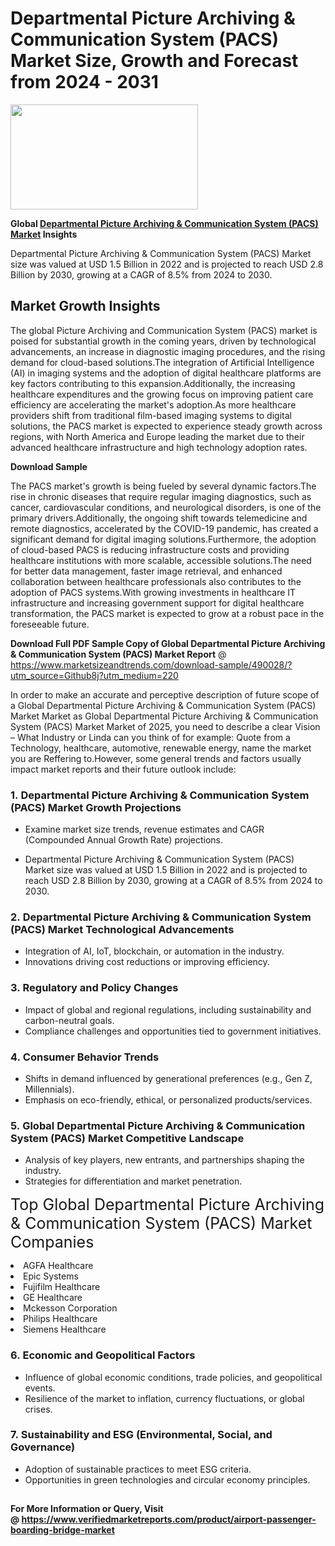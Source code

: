 <H1>Departmental Picture Archiving & Communication System (PACS) Market Size, Growth and Forecast from 2024 - 2031</H1><img class="aligncenter size-medium wp-image-584254" src="https://thirdeyenews.in/wp-content/uploads/2024/09/Global-Market-Research-300x168.jpeg" alt="" width="300" height="168" /><p><strong>Global&nbsp;<a href="https://www.marketsizeandtrends.com/download-sample/490028/?utm_source=Github8j?utm_medium=220">Departmental Picture Archiving & Communication System (PACS) Market</a> Insights</strong></p><p>Departmental Picture Archiving & Communication System (PACS) Market size was valued at USD 1.5 Billion in 2022 and is projected to reach USD 2.8 Billion by 2030, growing at a CAGR of 8.5% from 2024 to 2030.</p><p><h2>Market Growth Insights</h2> <p>The global Picture Archiving and Communication System (PACS) market is poised for substantial growth in the coming years, driven by technological advancements, an increase in diagnostic imaging procedures, and the rising demand for cloud-based solutions.The integration of Artificial Intelligence (AI) in imaging systems and the adoption of digital healthcare platforms are key factors contributing to this expansion.Additionally, the increasing healthcare expenditures and the growing focus on improving patient care efficiency are accelerating the market's adoption.As more healthcare providers shift from traditional film-based imaging systems to digital solutions, the PACS market is expected to experience steady growth across regions, with North America and Europe leading the market due to their advanced healthcare infrastructure and high technology adoption rates.</p> <p><strong>Download Sample</strong></p> <p>The PACS market's growth is being fueled by several dynamic factors.The rise in chronic diseases that require regular imaging diagnostics, such as cancer, cardiovascular conditions, and neurological disorders, is one of the primary drivers.Additionally, the ongoing shift towards telemedicine and remote diagnostics, accelerated by the COVID-19 pandemic, has created a significant demand for digital imaging solutions.Furthermore, the adoption of cloud-based PACS is reducing infrastructure costs and providing healthcare institutions with more scalable, accessible solutions.The need for better data management, faster image retrieval, and enhanced collaboration between healthcare professionals also contributes to the adoption of PACS systems.With growing investments in healthcare IT infrastructure and increasing government support for digital healthcare transformation, the PACS market is expected to grow at a robust pace in the foreseeable future.</p> <p><span class=""><strong>Download Full PDF Sample Copy of Global Departmental Picture Archiving & Communication System (PACS) Market Report</strong> @ <a href="https://www.marketsizeandtrends.com/download-sample/490028/?utm_source=Github8j?utm_medium=220" target="_blank">https://www.marketsizeandtrends.com/download-sample/490028/?utm_source=Github8j?utm_medium=220</a></span></p><p>In order to make an accurate and perceptive description of future scope of a Global&nbsp;Departmental Picture Archiving & Communication System (PACS) Market Market as Global&nbsp;Departmental Picture Archiving & Communication System (PACS) Market Market of 2025, you need to describe a clear Vision &ndash; What Industry or Linda can you think of for example: Quote from a Technology, healthcare, automotive, renewable energy, name the market you are Reffering to.However, some general trends and factors usually impact market reports and their future outlook include:</p><h3>1.&nbsp;<strong>Departmental Picture Archiving & Communication System (PACS) Market Growth Projections</strong></h3><ul><li>Examine market size trends, revenue estimates and CAGR (Compounded Annual Growth Rate) projections.</li><li><p>Departmental Picture Archiving & Communication System (PACS) Market size was valued at USD 1.5 Billion in 2022 and is projected to reach USD 2.8 Billion by 2030, growing at a CAGR of 8.5% from 2024 to 2030.</p></li></ul><h3>2.&nbsp;<strong>Departmental Picture Archiving & Communication System (PACS) Market Technological Advancements</strong></h3><ul><li>Integration of AI, IoT, blockchain, or automation in the industry.</li><li>Innovations driving cost reductions or improving efficiency.</li></ul><h3>3.&nbsp;<strong>Regulatory and Policy Changes</strong></h3><ul><li>Impact of global and regional regulations, including sustainability and carbon-neutral goals.</li><li>Compliance challenges and opportunities tied to government initiatives.</li></ul><h3>4.&nbsp;<strong>Consumer Behavior Trends</strong></h3><ul><li>Shifts in demand influenced by generational preferences (e.g., Gen Z, Millennials).</li><li>Emphasis on eco-friendly, ethical, or personalized products/services.</li></ul><h3>5.&nbsp;<strong>Global Departmental Picture Archiving & Communication System (PACS) Market Competitive Landscape</strong></h3><ul><li>Analysis of key players, new entrants, and partnerships shaping the industry.</li><li>Strategies for differentiation and market penetration.</li></ul><p data-pm-slice="1 1 []"><span style="color: inherit; font-family: inherit; font-size: 25px;">Top Global Departmental Picture Archiving & Communication System (PACS) Market Companies</span></p><div class="" data-test-id=""><p><li>AGFA Healthcare</li><li> Epic Systems</li><li> Fujifilm Healthcare</li><li> GE Healthcare</li><li> Mckesson Corporation</li><li> Philips Healthcare</li><li> Siemens Healthcare</li></p></div><h3>6.&nbsp;<strong>Economic and Geopolitical Factors</strong></h3><ul><li>Influence of global economic conditions, trade policies, and geopolitical events.</li><li>Resilience of the market to inflation, currency fluctuations, or global crises.</li></ul><h3>7.&nbsp;<strong>Sustainability and ESG (Environmental, Social, and Governance)</strong></h3><ul><li>Adoption of sustainable practices to meet ESG criteria.</li><li>Opportunities in green technologies and circular economy principles.</li></ul><h2><strong style="font-size: 14px;">For More Information or Query, Visit @&nbsp;</strong><a style="background-color: #ffffff; font-size: 14px;" href="https://www.marketsizeandtrends.com/report/departmental-picture-archiving-communication-system-pacs-market/" target="_blank">https://www.verifiedmarketreports.com/product/airport-passenger-boarding-bridge-market</a></h2>